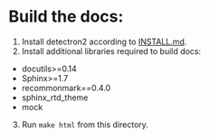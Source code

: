 
# Build the docs:

1. Install detectron2 according to [INSTALL.md](INSTALL.md).
2. Install additional libraries required to build docs:
  - docutils>=0.14
  - Sphinx>=1.7
  - recommonmark==0.4.0
  - sphinx_rtd_theme
  - mock

3. Run `make html` from this directory.
